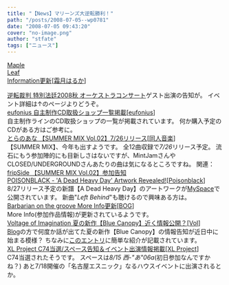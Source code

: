 ```yaml
---
title: "【News】マリーンズ大逆転勝利！"
path: "/posts/2008-07-05--wp0781"
date: "2008-07-05 09:43:20"
cover: "no-image.png"
author: "stfate"
tags: ["ニュース"]
---
```


<style type="text/css">
<!--
p {white-space: pre-wrap};
-->
</style>

<a class="topics" href="http://shimotsukin.com/" target="_blank">Maple Leaf Information更新</a><span class="junre">[<a href="http://shimotsukin.com/" target="_blank">霜月はるか</a>]</span>
<div class="news"><a href="http://www.capcom.co.jp/gyakutensaiban/topics/080704concert/index.html" target="_blank">逆転裁判 特別法廷2008秋 オーケストラコンサート</a>ゲスト出演の告知が。
イベント詳細は↑のページよりどうぞ。</div>
<a class="topics" href="http://eufonius.net/" target="_blank">eufonius 自主制作CD取扱ショップ一覧掲載</a><span class="junre">[<a href="http://eufonius.net/" target="_blank">eufonius</a>]</span>
<div class="news">自主制作ラインのCD取扱ショップの一覧が掲載されています。
何か購入予定のCDがある方はご参考に。</div>
<a class="topics" href="http://www.toranoana.jp/mailorder/cit/pagekit/0000/01/59/0000015946/index.html" target="_blank">とらのあな 【SUMMER MIX Vol.02】7/26リリース</a><span class="junre">[<a href="" target="_blank">同人音楽</a>]</span>
<div class="news">【SUMMER MIX】、今年も出すようです。
全12曲収録で<em>7/26</em>リリース予定。
流石にもう参加陣的にも目新しさはないですが、MintJamさんやCLOSED/UNDERGROUNDさんあたりの曲は気になるところですね。
関連：<a href="http://fripside.net/" target="_blank">fripSide 【SUMMER MIX Vol.02】参加告知</a></div>
<a class="topics" href="http://www.metalfromfinland.com/news/2008-07-04_19:10/poisonblack__a_dead_heavy_day_artwork_revealed" target="_blank">POISONBLACK - 'A Dead Heavy Day' Artwork Revealed!</a><span class="junre">[<a href="http://www.poisonblack.com/" target="_blank">Poisonblack</a>]</span>
<div class="news">8/27リリース予定の新譜【A Dead Heavy Day】のアートワークが<a href="http://www.myspace.com/officialpoisonblack" target="_blank">MySpace</a>で公開されています。
新曲"<em>Left Behind</em>"も聴けるので興味ある方は。</div>
<a class="topics" href="http://www.astronotes.jp/bog-official/index.html" target="_blank">Barbarian on the groove More Info更新</a><span class="junre">[<a href="http://www.wadai.jp/bog/" target="_blank">BOG</a>]</span>
<div class="news">More Info(参加作品情報)が更新されているようです。</div>
<a class="topics" href="http://www.voltagenation.com/" target="_blank">Voltage of Imagination 夏の新作【Blue Canopy】近く情報公開？</a><span class="junre">[<a href="http://www.voltagenation.com/" target="_blank">VoI</a>]</span>
<div class="news"><a href="http://aciblog.exblog.jp/" target="_blank">Blog</a>の方で何度か話が出てた夏の新作【Blue Canopy】の情報告知が近日中に始まる模様？
ちなみに<a href="http://aciblog.exblog.jp/8922538/" target="_blank">このエントリ</a>に簡単な紹介が記載されています。</div>
<a class="topics" href="http://www.xlproject.cc/" target="_blank">XL Project C74当選/スペース告知＆イベント出演情報掲載</a><span class="junre">[<a href="http://www.xlproject.cc/" target="_blank">XL Project</a>]</span>
<div class="news">C74当選されたそうです。
スペースは<em>8/15 西-"あ"06a</em>(初日参加なんですかね？)
あと7/18開催の「名古屋エスニック」なるハウスイベントに出演されるとか。</div>
